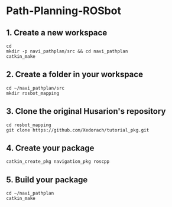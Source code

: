 # Path-Planning-ROSbot

## 1. Create a new workspace 
```
cd
mkdir -p navi_pathplan/src && cd navi_pathplan
catkin_make
```

## 2. Create a folder in your workspace 
```
cd ~/navi_pathplan/src
mkdir rosbot_mapping
```

## 3. Clone the original Husarion's repository 
```
cd rosbot_mapping
git clone https://github.com/Xedorach/tutorial_pkg.git
```

## 4. Create your package
```
catkin_create_pkg navigation_pkg roscpp
```

## 5. Build your package 
```
cd ~/navi_pathplan
catkin_make
```
